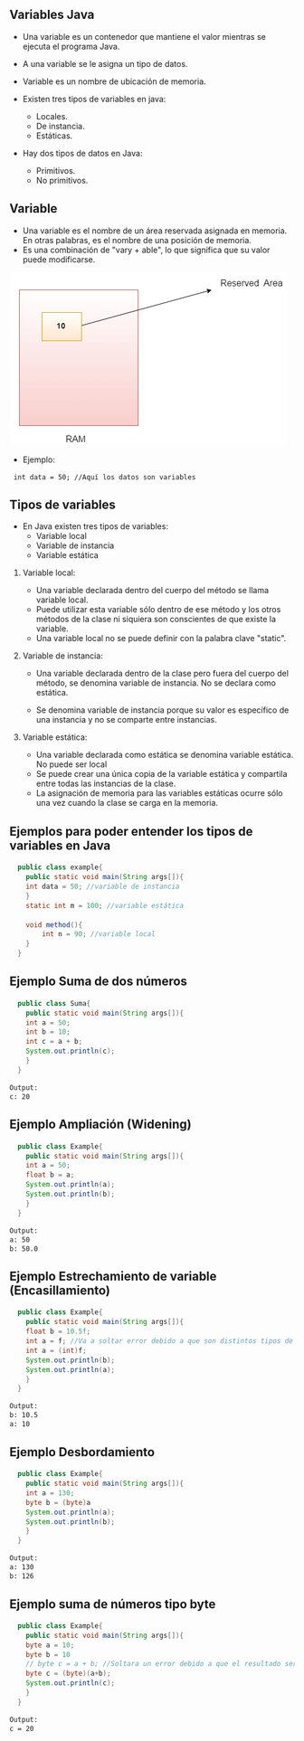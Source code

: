 ## Variables Java

- Una variable es un contenedor que mantiene el valor mientras se ejecuta el programa Java.
- A una variable se le asigna un tipo de datos.
- Variable es un nombre de ubicación de memoria. 

- Existen tres tipos de variables en java: 
    - Locales.
    - De instancia.
    - Estáticas.

- Hay dos tipos de datos en Java:
    - Primitivos.
    - No primitivos.


## Variable

- Una variable es el nombre de un área reservada asignada en memoria. En otras palabras, es el nombre de una posición de memoria.
- Es una combinación de "vary + able", lo que significa que su valor puede modificarse.

![img1_png](img1.png)

- Ejemplo:

 ```
  int data = 50; //Aquí los datos son variables
```

## Tipos de variables

- En Java existen tres tipos de variables:
    - Variable local
    - Variable de instancia
    - Variable estática

1. Variable local:
    - Una variable declarada dentro del cuerpo del método se llama variable local.
    - Puede utilizar esta variable sólo dentro de ese método y los otros métodos de la clase ni siquiera son conscientes de que existe la variable.
    - Una variable local no se puede definir con la palabra clave "static".

2. Variable de instancia:
    - Una variable declarada dentro de la clase pero fuera del cuerpo del método, se denomina variable de instancia. No se declara como estática.

    - Se denomina variable de instancia porque su valor es específico de una instancia y no se comparte entre instancias.

3. Variable estática:

    -  Una variable declarada como estática se denomina variable estática. No puede ser local
    - Se puede crear una única copia de la variable estática y compartila entre todas las instancias de la clase.
    - La asignación de memoria para las variables estáticas ocurre sólo una vez cuando la clase se carga en la memoria.

## Ejemplos para poder entender los tipos de variables en Java

```Java
  public class example{
    public static void main(String args[]){
    int data = 50; //variable de instancia
    }
    static int m = 100; //variable estática

    void method(){
        int n = 90; //variable local
    }
  }
```

## Ejemplo Suma de dos números

```Java
  public class Suma{
    public static void main(String args[]){
    int a = 50; 
    int b = 10;
    int c = a + b;
    System.out.println(c);
    }
  }
```
```
Output: 
c: 20
```

## Ejemplo Ampliación (Widening)

```Java
  public class Example{
    public static void main(String args[]){
    int a = 50; 
    float b = a;
    System.out.println(a);
    System.out.println(b);
    }
  }
```
```
Output: 
a: 50 
b: 50.0
```

## Ejemplo Estrechamiento de variable (Encasillamiento)

```Java
  public class Example{
    public static void main(String args[]){
    float b = 10.5f;
    int a = f; //Va a soltar error debido a que son distintos tipos de datos
    int a = (int)f;
    System.out.println(b);
    System.out.println(a);
    }
  }
```
```
Output: 
b: 10.5
a: 10
```

## Ejemplo Desbordamiento

```Java
  public class Example{
    public static void main(String args[]){
    int a = 130; 
    byte b = (byte)a
    System.out.println(a);
    System.out.println(b);
    }
  }
```
```
Output: 
a: 130
b: 126
```

## Ejemplo suma de números tipo byte

```Java
  public class Example{
    public static void main(String args[]){
    byte a = 10; 
    byte b = 10
    // byte c = a + b; //Soltara un error debido a que el resultado sera un entero, por lo tanto byte != int 
    byte c = (byte)(a+b);
    System.out.println(c);
    }
  }
```
```
Output: 
c = 20
```